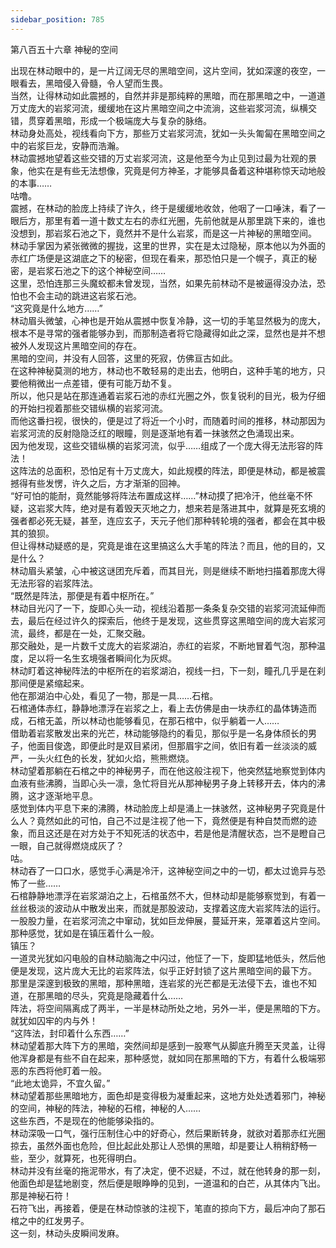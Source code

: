 ```yaml
---
sidebar_position: 785
---
```

 第八百五十六章 神秘的空间


出现在林动眼中的，是一片辽阔无尽的黑暗空间，这片空间，犹如深邃的夜空，一眼看去，黑暗侵入骨髓，令人望而生畏。  
当然，让得林动如此震撼的，自然并非是那纯粹的黑暗，而在那黑暗之中，一道道万丈庞大的岩浆河流，缓缓地在这片黑暗空间之中流淌，这些岩浆河流，纵横交错，贯穿着黑暗，形成一个极端庞大与复杂的脉络。  
林动身处高处，视线看向下方，那些万丈岩浆河流，犹如一头头匍匐在黑暗空间之中的岩浆巨龙，安静而浩瀚。  
林动震撼地望着这些交错的万丈岩浆河流，这是他至今为止见到过最为壮观的景象，他实在是有些无法想像，究竟是何方神圣，才能够具备着这种堪称惊天动地般的本事……  
咕噜。  
震撼，在林动的脸庞上持续了许久，终于是缓缓地收敛，他咽了一口唾沫，看了一眼后方，那里有着一道十数丈左右的赤红光圈，先前他就是从那里跳下来的，谁也没想到，那岩浆石池之下，竟然并不是什么岩浆，而是这一片神秘的黑暗空间。  
林动手掌因为紧张微微的握拢，这里的世界，实在是太过隐秘，原本他以为外面的赤红广场便是这湖底之下的秘密，但现在看来，那恐怕只是一个幌子，真正的秘密，是岩浆石池之下的这个神秘空间……  
这里，恐怕连那三头魔蛟都未曾发现，当然，如果先前林动不是被逼得没办法，恐怕也不会主动的跳进这岩浆石池。  
“这究竟是什么地方……”  
林动眉头微皱，心神也是开始从震撼中恢复冷静，这一切的手笔显然极为的庞大，根本不是寻常的强者能够办到，而那制造者将它隐藏得如此之深，显然也是并不想被外人发现这片黑暗空间的存在。  
黑暗的空间，并没有人回答，这里的死寂，仿佛亘古如此。  
在这种神秘莫测的地方，林动也不敢轻易的走出去，他明白，这种手笔的地方，只要他稍微出一点差错，便有可能万劫不复。  
所以，他只是站在那连通着岩浆石池的赤红光圈之外，恢复锐利的目光，极为仔细的开始扫视着那些交错纵横的岩浆河流。  
而他这番扫视，很快的，便是过了将近一个小时，而随着时间的推移，林动那因为岩浆河流的反射隐隐泛红的眼瞳，则是逐渐地有着一抹骇然之色涌现出来。  
因为他发现，这些交错纵横的岩浆河流，似乎……组成了一个庞大得无法形容的阵法！  
这阵法的总面积，恐怕足有十万丈庞大，如此规模的阵法，即便是林动，都是被震撼得有些发愣，许久之后，方才渐渐的回神。  
“好可怕的能耐，竟然能够将阵法布置成这样……”林动摸了把冷汗，他丝毫不怀疑，这岩浆大阵，绝对是有着毁天灭地之力，想来若是落进其中，就算是死玄境的强者都必死无疑，甚至，连应玄子，天元子他们那种转轮境的强者，都会在其中极其的狼狈。  
但让得林动疑惑的是，究竟是谁在这里搞这么大手笔的阵法？而且，他的目的，又是什么？  
林动眉头紧皱，心中被这谜团充斥着，而其目光，则是继续不断地扫描着那庞大得无法形容的岩浆阵法。  
“既然是阵法，那便是有着中枢所在。”  
林动目光闪了一下，旋即心头一动，视线沿着那一条条复杂交错的岩浆河流延伸而去，最后在经过许久的探索后，他终于是发现，这些贯穿这黑暗空间的庞大岩浆河流，最终，都是在一处，汇聚交融。  
那交融处，是一片数千丈庞大的岩浆湖泊，赤红的岩浆，不断地冒着气泡，那种温度，足以将一名生玄境强者瞬间化为灰烬。  
林动盯着这神秘阵法的中枢所在的岩浆湖泊，视线一扫，下一刻，瞳孔几乎是在刹那间便是紧缩起来。  
他在那湖泊中心处，看见了一物，那是一具……石棺。  
石棺通体赤红，静静地漂浮在岩浆之上，看上去仿佛是由一块赤红的晶体铸造而成，石棺无盖，所以林动也能够看见，在那石棺中，似乎躺着一人……  
借助着岩浆散发出来的光芒，林动能够隐约的看见，那似乎是一名身体颀长的男子，他面目俊逸，即便此时是双目紧闭，但那眉宇之间，依旧有着一丝淡淡的威严，一头火红色的长发，犹如火焰，熊熊燃烧。  
林动望着那躺在石棺之中的神秘男子，而在他这般注视下，他突然猛地察觉到体内血液有些沸腾，当即心头一凛，急忙将目光从那神秘男子身上转移开去，体内的沸腾，这才逐渐地平息。  
感觉到体内平息下来的沸腾，林动脸庞上却是涌上一抹骇然，这神秘男子究竟是什么人？竟然如此的可怕，自己不过是注视了他一下，竟然便是有种自焚而燃的迹象，而且这还是在对方处于不知死活的状态中，若是他是清醒状态，岂不是瞪自己一眼，自己就得燃烧成灰了？  
咕。  
林动吞了一口口水，感觉手心满是冷汗，这神秘空间之中的一切，都太过诡异与恐怖了一些……  
石棺静静地漂浮在岩浆湖泊之上，石棺虽然不大，但林动却是能够察觉到，有着一丝丝极淡的波动从中散发出来，而就是那股波动，支撑着这庞大岩浆阵法的运行。  
一股股力量，在岩浆河流之中窜动，犹如巨龙伸展，蔓延开来，笼罩着这片空间。  
那种感觉，犹如是在镇压着什么一般。  
镇压？  
一道灵光犹如闪电般的自林动脑海之中闪过，他怔了一下，旋即猛地低头，然后他便是发现，这片庞大无比的岩浆阵法，似乎正好封锁了这片黑暗空间的最下方。  
那里是深邃到极致的黑暗，那种黑暗，连岩浆的光芒都是无法侵下去，谁也不知道，在那黑暗的尽头，究竟是隐藏着什么……  
阵法，将空间隔离成了两半，一半是林动所处之地，另外一半，便是黑暗的下方。  
就犹如囚牢的内与外！  
“这阵法，封印着什么东西……”  
林动望着那大阵下方的黑暗，突然间却是感到一股寒气从脚底升腾至天灵盖，让得他浑身都是有些不自在起来，那种感觉，就如同在那黑暗的下方，有着什么极端邪恶的东西将他盯着一般。  
“此地太诡异，不宜久留。”  
林动望着那些黑暗地方，面色却是变得极为凝重起来，这地方处处透着邪门，神秘的空间，神秘的阵法，神秘的石棺，神秘的人……  
这些东西，不是现在的他能够染指的。  
林动深吸一口气，强行压制住心中的好奇心，然后果断转身，就欲对着那赤红光圈掠去，虽然外面也危险，但比起此处那让人恐惧的黑暗，却是要让人稍稍舒畅一些，至少，就算死，也死得明白。  
林动并没有丝毫的拖泥带水，有了决定，便不迟疑，不过，就在他转身的那一刻，他面色却是猛地剧变，然后便是眼睁睁的见到，一道温和的白芒，从其体内飞出。  
那是神秘石符！  
石符飞出，再接着，便是在林动惊骇的注视下，笔直的掠向下方，最后冲向了那石棺之中的红发男子。  
这一刻，林动头皮瞬间发麻。  
  
  
